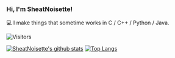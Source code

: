 ### Hi, I'm SheatNoisette!

💻 I make things that sometime works in C / C++ / Python / Java.

![Visitors](https://api.visitorbadge.io/api/visitors?path=https%3A%2F%2Fgithub.com%2FSheatNoisette%2FSheatNoisette&countColor=%23263759)


[![SheatNoisette's github stats](https://github-readme-stats.vercel.app/api?username=SheatNoisette&count_private=true&show_icons=true&theme=tokyonight)](https://github.com/anuraghazra/github-readme-stats) [![Top Langs](https://github-readme-stats.vercel.app/api/top-langs/?username=SheatNoisette&count_private=true&show_icons=true&theme=tokyonight&langs_count=8&layout=compact)](https://github.com/anuraghazra/github-readme-stats)

<!--
**SheatNoisette/SheatNoisette** is a ✨ _special_ ✨ repository because its `README.md` (this file) appears on your GitHub profile.

Here are some ideas to get you started:

- 🔭 I’m currently working on ...
- 🌱 I’m currently learning ...
- 👯 I’m looking to collaborate on ...
- 🤔 I’m looking for help with ...
- 💬 Ask me about ...
- 📫 How to reach me: ...
- 😄 Pronouns: ...
- ⚡ Fun fact: ...
-->
